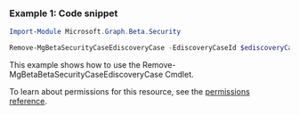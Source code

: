 ### Example 1: Code snippet

```powershellImport-Module Microsoft.Graph.Beta.Security

Remove-MgBetaSecurityCaseEdiscoveryCase -EdiscoveryCaseId $ediscoveryCaseId
```
This example shows how to use the Remove-MgBetaBetaSecurityCaseEdiscoveryCase Cmdlet.
To learn about permissions for this resource, see the [permissions reference](/graph/permissions-reference).

